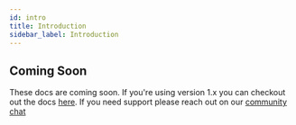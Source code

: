 ```yaml
---
id: intro
title: Introduction
sidebar_label: Introduction
---
```


## Coming Soon

These docs are coming soon. If you're using version 1.x you can checkout out the docs [here](https://falcon.deity.io/docs/getting-started/intro). If you need support please reach out on our [community chat](http://slack.deity.io/)
